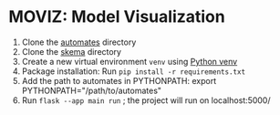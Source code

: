 # MOVIZ: Model Visualization

1. Clone the [automates](https://github.com/ml4ai/automates) directory
2. Clone the [skema](https://github.com/ml4ai/skema) directory 
3. Create a new virtual environment `venv` using [Python venv](https://docs.python.org/3/library/venv.html)
4. Package installation: Run `pip install -r requirements.txt` 
5. Add the path to automates in PYTHONPATH: export PYTHONPATH="/path/to/automates"
6. Run `flask --app main run` ; the project will run on localhost:5000/


